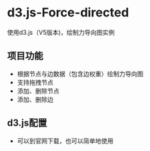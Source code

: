 # d3.js-Force-directed
使用d3.js（V5版本)，绘制力导向图实例
## 项目功能
* 根据节点与边数据（包含边权重）绘制力导向图
* 支持拖拽节点
* 添加、删除节点
* 添加、删除边
## d3.js配置
* 可以到官网下载，也可以简单地使用 <script type="text/javascript" src="http://d3js.org/d3.v5.min.js"> 导入
*d3.js的关键在于绑定DOM和数据，可以通过修改数据来直接调整DOM
## 学习d3.js的关键点
* 选择器的使用
* 对enter、update、exit的理解
* 学习需要的d3.js的API
## 关键流程
### 编写render函数
render函数负责DOM与数据的绑定以及绘制工作，由于更新数据的时候都要调用一遍，因此汇总为一个函数
### 制作HTML控件
本项目主要做了些简单的按钮，用于更新节点（nodes）与边（edges）的数据

